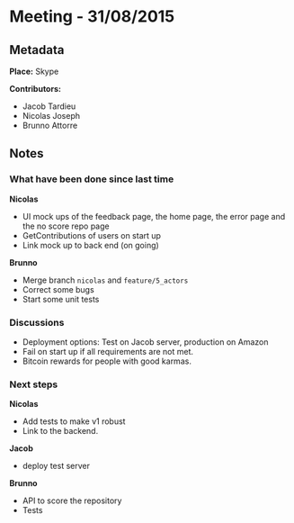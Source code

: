 # Meeting - 31/08/2015

## Metadata

**Place:** Skype

**Contributors:**

* Jacob Tardieu
* Nicolas Joseph
* Brunno Attorre

## Notes
### What have been done since last time

**Nicolas**

* UI mock ups of the feedback page, the home page, the error page and the no score repo page
* GetContributions of users on start up
* Link mock up to back end (on going)

**Brunno**

* Merge branch `nicolas` and `feature/5_actors`
* Correct some bugs
* Start some unit tests

### Discussions

* Deployment options: Test on Jacob server, production on Amazon
* Fail on start up if all requirements are not met.
* Bitcoin rewards for people with good karmas.

### Next steps

**Nicolas**

* Add tests to make v1 robust
* Link to the backend.

**Jacob**

* deploy test server

**Brunno**

* API to score the repository
* Tests
